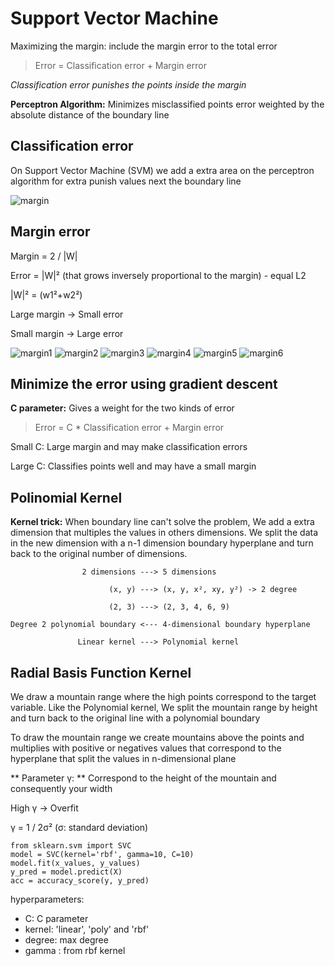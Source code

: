 # Support Vector Machine

Maximizing the margin: include the margin error to the total error

> Error = Classification error + Margin error

_Classification error punishes the points inside the margin_

**Perceptron Algorithm:** Minimizes misclassified points error weighted by the absolute distance of the boundary line

## Classification error

On Support Vector Machine (SVM) we add a extra area on the perceptron algorithm for extra punish values next the boundary line

![margin](http://www.saedsayad.com/images/SVM_2.png)

## Margin error

Margin = 2 / |W|

Error = |W|² (that grows inversely proportional to the margin) - equal L2

|W|² = (w1²+w2²)

Large margin -> Small error

Small margin -> Large error

![margin1](https://d17h27t6h515a5.cloudfront.net/topher/2018/January/5a52bf15_margin-geometry-images.001/margin-geometry-images.001.jpeg)
![margin2](https://d17h27t6h515a5.cloudfront.net/topher/2018/January/5a52bf1e_margin-geometry-images.002/margin-geometry-images.002.jpeg)
![margin3](https://d17h27t6h515a5.cloudfront.net/topher/2018/January/5a52bf2b_margin-geometry-images.003/margin-geometry-images.003.jpeg)
![margin4](https://d17h27t6h515a5.cloudfront.net/topher/2018/January/5a52bf35_margin-geometry-images.004/margin-geometry-images.004.jpeg)
![margin5](https://d17h27t6h515a5.cloudfront.net/topher/2018/January/5a52bf47_margin-geometry-images.005/margin-geometry-images.005.jpeg)
![margin6](https://d17h27t6h515a5.cloudfront.net/topher/2018/January/5a52bf73_margin-geometry-images.008/margin-geometry-images.008.jpeg)



## Minimize the error using gradient descent

**C parameter:** Gives a weight for the two kinds of error

> Error = C * Classification error + Margin error

Small C: Large margin and may make classification errors

Large C: Classifies points well and may have a small margin

## Polinomial Kernel

**Kernel trick:** When boundary line can't solve the problem, We add a extra dimension that multiples the values in others dimensions. We split the data in the new dimension with a n-1 dimension boundary hyperplane and turn back to the original number of dimensions.


                    2 dimensions ---> 5 dimensions

                          (x, y) ---> (x, y, x², xy, y²) -> 2 degree

                          (2, 3) ---> (2, 3, 4, 6, 9)

    Degree 2 polynomial boundary <--- 4-dimensional boundary hyperplane

                   Linear kernel ---> Polynomial kernel


## Radial Basis Function Kernel

We draw a mountain range where the high points correspond to the target variable.
Like the Polynomial kernel, We split the mountain range by height and turn back to the original line with a polynomial boundary

To draw the mountain range we create mountains above the points and multiplies with positive or negatives values that correspond to the hyperplane that split the values in n-dimensional plane

** Parameter γ: ** Correspond to the height of the mountain and consequently your width

High γ -> Overfit

γ = 1 / 2σ² (σ: standard deviation)

```
from sklearn.svm import SVC
model = SVC(kernel='rbf', gamma=10, C=10)
model.fit(x_values, y_values)
y_pred = model.predict(X)
acc = accuracy_score(y, y_pred)
```
hyperparameters:
- C: C parameter
- kernel: 'linear', 'poly' and 'rbf'
- degree: max degree
- gamma : from rbf kernel
